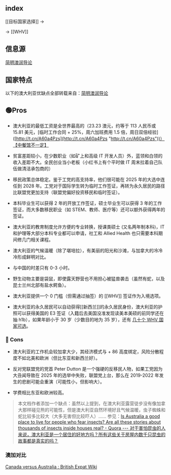 
## index


[[目标国家选择]] -> 

-> [[WHV]]

## 信息源

[简明澳润导论](https://radical-war-cdf.notion.site/cac7b5c4329c4ef7bcec1d5da4ec6457)

## 国家特点

以下的澳大利亚优缺点全部转载来自：[简明澳润导论](https://radical-war-cdf.notion.site/cac7b5c4329c4ef7bcec1d5da4ec6457)

## 🟢Pros
  
- 澳大利亚的最低工资是全世界最高的（23.23 澳元，约等于 113 人民币或 15.81 美元，[临时工作合同 + 25%，周六加班费用 1.5 倍，周日双倍经验]([http://t.cn/A60a4Pzs](http://t.cn/A60a4Pzs "http://t.cn/A60a4Pzs"))）【中餐馆不一定】  
  
- 贫富差距较小，在少数职业（如矿上和高级 IT 开发人员）外，蓝领和白领的收入差距不大。全民创业当小老板（小红书上有个平时做 IT 周末拉着自己队伍做清洁承包商的）  
  
- 移民政策总体稳定。鉴于工党的高支持率，他们很可能在 2025 年的大选中连任到 2028 年。工党对于国际学生转为临时工作签证，再转为永久居民的路径比联盟党更加支持（联盟党偏好投资移民和临时签证）。  
  
- 本科毕业生可以获得 2 年的开放工作签证，硕士毕业生可以获得 3 年的工作签证，而大多数移民职业（如 STEM、教师、医疗等）还可以额外获得两年的签证。  
  
- 澳大利亚的教育制度允许方便的专业转换，授课类硕士 (又名两年制本科)，IT 和护理等大部分本科专业都可以申请，社工和 Allied Health 也只需要本科期间修几门相关课程。  
  
- 澳大利亚的气候温暖（除了堪培拉），有美丽的阳光和沙滩，与加拿大的冷冷冷形成鲜明对比。  
  
- 与中国的时差只有 0-3 小时。  
  
- 野生动物主要是袋鼠，即使露天野营也不用担心被猛兽袭击（虽然有蛇，以及昆士兰州北部有盐水鳄鱼）。  
  
- 澳大利亚提供一个 0 门槛（但需通过抽签）的 [[WHV]] 签证作为入境选项。  
  
- 澳大利亚的永久居民可以自动获得[[新西兰]]的永久居民身份，澳大利亚的护照可以获得美国的 E3 签证（入籍后去美国没准发现读美本美硕的前同学还在抽 h1b），如果年龄小于 30 岁（少数目的地为 35 岁），还有 [几十个 WHV 国家可选](https://workingholiday.au/working-holiday-visa-countries/)。

### 🔴 Cons
  
- 澳大利亚的工作机会较加拿大少，其经济模式与 + 86 高度绑定，风险分散程度不如北美和欧洲（但比东亚和新西兰好）。  
  
- 反对党联盟党的党首 Peter Dutton 是一个强硬的反移民人物，如果工党因为大丑闻导致在 2025 年的选举中失败，联盟党上台，那么在 2019-2022 年发生的悲剧可能会重演（可能性小，但影响大）。  
  
- 学费相比东亚和欧洲较高。

>本文档作者添加一个缺点：虽然以上提到，在澳大利亚露营徒步没有像加拿大那样碰见熊的可能性，但是澳大利亚自然环境好且气候温暖，虫子蜘蛛和蛇比较多比较大（大多无害但比较吓人）…… 参见：[Is Australia a good place to live for people who fear insects? Are all these stories about thousands of insects inside houses real? - Quora --- 对于害怕昆虫的人来说，澳大利亚是一个居住的好地方吗？所有这些关于房屋内数千只昆虫的故事都是真实的吗？](https://www.quora.com/Is-Australia-a-good-place-to-live-for-people-who-fear-insects-Are-all-these-stories-about-thousands-of-insects-inside-houses-real)

### 澳加对比

[Canada versus Australia : British Expat Wiki](https://britishexpats.com/wiki/Canada_versus_Australia)

